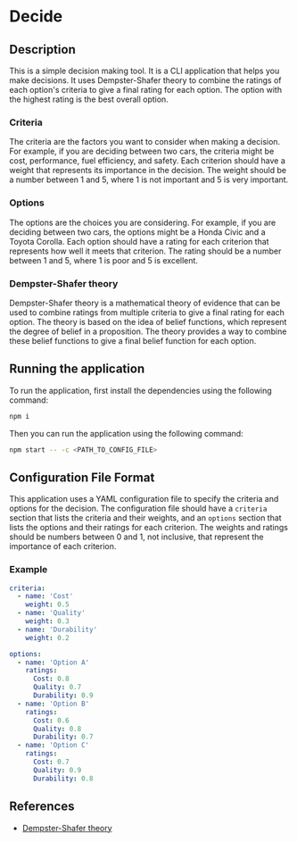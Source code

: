 # Decide

## Description

This is a simple decision making tool. It is a CLI application that helps you make decisions. It uses Dempster-Shafer theory to combine the ratings of each option's criteria to give a final rating for each option. The option with the highest rating is the best overall option.

### Criteria

The criteria are the factors you want to consider when making a decision. For example, if you are deciding between two cars, the criteria might be cost, performance, fuel efficiency, and safety. Each criterion should have a weight that represents its importance in the decision. The weight should be a number between 1 and 5, where 1 is not important and 5 is very important.

### Options

The options are the choices you are considering. For example, if you are deciding between two cars, the options might be a Honda Civic and a Toyota Corolla. Each option should have a rating for each criterion that represents how well it meets that criterion. The rating should be a number between 1 and 5, where 1 is poor and 5 is excellent.

### Dempster-Shafer theory

Dempster-Shafer theory is a mathematical theory of evidence that can be used to combine ratings from multiple criteria to give a final rating for each option. The theory is based on the idea of belief functions, which represent the degree of belief in a proposition. The theory provides a way to combine these belief functions to give a final belief function for each option.

## Running the application

To run the application, first install the dependencies using the following command:

```bash
npm i
```

Then you can run the application using the following command:

```bash
npm start -- -c <PATH_TO_CONFIG_FILE>
```

## Configuration File Format

This application uses a YAML configuration file to specify the criteria and options for the decision. The configuration file should have a `criteria` section that lists the criteria and their weights, and an `options` section that lists the options and their ratings for each criterion. The weights and ratings should be numbers between 0 and 1, not inclusive, that represent the importance of each criterion.

### Example

```yaml
criteria:
  - name: 'Cost'
    weight: 0.5
  - name: 'Quality'
    weight: 0.3
  - name: 'Durability'
    weight: 0.2

options:
  - name: 'Option A'
    ratings:
      Cost: 0.8
      Quality: 0.7
      Durability: 0.9
  - name: 'Option B'
    ratings:
      Cost: 0.6
      Quality: 0.8
      Durability: 0.7
  - name: 'Option C'
    ratings:
      Cost: 0.7
      Quality: 0.9
      Durability: 0.8
```

## References

- [Dempster-Shafer theory](https://en.wikipedia.org/wiki/Dempster–Shafer_theory)
